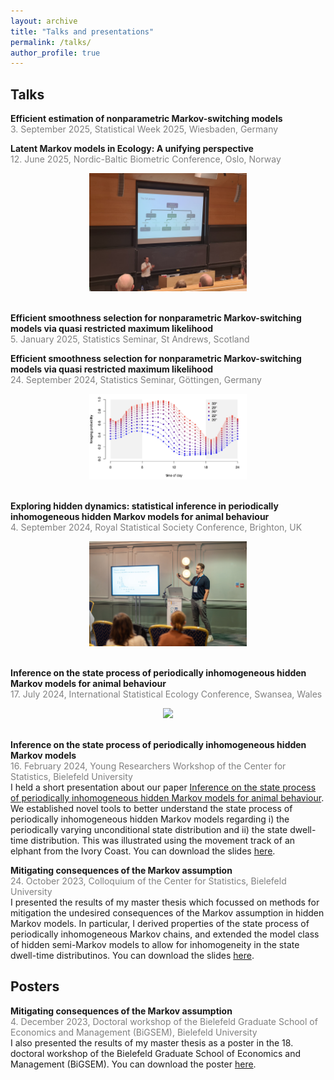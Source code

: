 ```yaml
---
layout: archive
title: "Talks and presentations"
permalink: /talks/
author_profile: true
---
```

## Talks

**Efficient estimation of nonparametric Markov-switching models**<br>
<span style="color:grey">3. September 2025,
Statistical Week 2025, Wiesbaden, Germany
</span><br>

**Latent Markov models in Ecology: A unifying perspective**<br>
<span style="color:grey">12. June 2025,
Nordic-Baltic Biometric Conference, Oslo, Norway
</span><br>
<div style="text-align: center;">
<img src="../images/talk_Oslo.JPG" style="width: 50%; height: auto;">
</div><br>

**Efficient smoothness selection for nonparametric Markov-switching models via quasi restricted maximum likelihood**<br>
<span style="color:grey">5. January 2025,
Statistics Seminar, St Andrews, Scotland
</span><br>

**Efficient smoothness selection for nonparametric Markov-switching models via quasi restricted maximum likelihood**<br>
<span style="color:grey">24. September 2024,
Statistics Seminar, Göttingen, Germany
</span><br>
<div style="text-align: center;">
<img src="../images/bullsharks.jpg" style="width: 50%; height: auto;">
</div><br>

**Exploring hidden dynamics: statistical inference in periodically inhomogeneous hidden Markov models for animal behaviour**<br>
<span style="color:grey">4. September 2024,
Royal Statistical Society Conference, Brighton, UK
</span><br>
<div style="text-align: center;">
<img src="../images/RSS.JPG" style="width: 50%; height: auto;">
</div><br>

**Inference on the state process of periodically inhomogeneous hidden Markov models for animal behaviour**<br>
<span style="color:grey">17. July 2024,
International Statistical Ecology Conference, Swansea, Wales
</span><br>
<div style="text-align: center;">
<img src="../images/ISEC.jpg" style="width: 50%; height: auto;">
</div><br>

**Inference on the state process of periodically inhomogeneous hidden Markov models**<br>
<span style="color:grey">16. February 2024,
Young Researchers Workshop of the Center for Statistics, Bielefeld University
</span><br>
I held a short presentation about our paper [Inference on the state process of periodically inhomogeneous hidden Markov models for animal behaviour](https://arxiv.org/abs/2312.14583). We established novel tools to better understand the state process of periodically inhomogeneous hidden Markov models regarding i) the periodically varying unconditional state distribution and ii) the state dwell-time distribution. This was illustrated using the movement track of an elphant from the Ivory Coast. You can download the slides [here](../files/slides/slides_YRW.pdf).

**Mitigating consequences of the Markov assumption**<br>
<span style="color:grey">24. October 2023,
Colloquium of the Center for Statistics, Bielefeld University
</span><br>
I presented the results of my master thesis which focussed on methods for mitigation the undesired consequences of the Markov assumption in hidden Markov models. In particular, I derived properties of the state process of periodically inhomogeneous Markov chains, and extended the model class of hidden semi-Markov models to allow for inhomogeneity in the state dwell-time distributinos. You can download the slides [here](../files/slides/slides_ZeSt.pdf).

## Posters

**Mitigating consequences of the Markov assumption**<br>
<span style="color:grey">4. December 2023,
Doctoral workshop of the Bielefeld Graduate School of Economics and Management (BiGSEM), Bielefeld University
</span><br>
I also presented the results of my master thesis as a poster in the 18. doctoral workshop of the Bielefeld Graduate School of Economics and Management (BiGSEM). You can download the poster [here](../files/slides/Poster_BIGSEM_workshop_Koslik.pdf).


